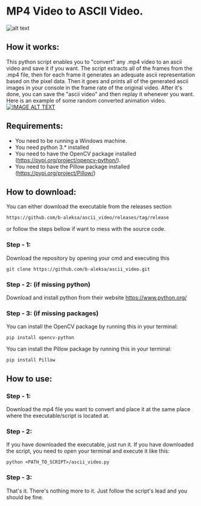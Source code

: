 # MP4 Video to ASCII Video. 
![alt text](https://i.imgur.com/mzS9aYy.png)
## How it works:
This python script enables you to "convert" any .mp4 video to an ascii video and save it if you want.
The script extracts all of the frames from the .mp4 file, then for each frame it generates an adequate ascii representation based on the pixel data. 
Then it goes and prints all of the generated ascii images in your console in the frame rate of the original video.
After it's done, you can save the "ascii video" and then replay it whenever you want.
Here is an example of some random converted animation video.
[![IMAGE ALT TEXT](http://img.youtube.com/vi/j4fib_BHzdc/0.jpg)](http://www.youtube.com/watch?v=j4fib_BHzdc "ASCII Video")

## Requirements:
- You need to be running a Windows machine.
- You need python 3.* installed
- You need to have the OpenCV package installed (https://pypi.org/project/opencv-python/).
- You need to have the Pillow package installed (https://pypi.org/project/Pillow/)
## How to download:
You can either download the executable from the releases section
```
https://github.com/b-aleksa/ascii_video/releases/tag/release
```
or follow the steps bellow if want to mess with the source code.
### Step - 1:
Download the repository by opening your cmd and executing this
```
git clone https://github.com/b-aleksa/ascii_video.git
```
### Step - 2: (if missing python)
Download and install python from their website https://www.python.org/
### Step - 3: (if missing packages)
You can install the OpenCV package by running this in your terminal:
```
pip install opencv-python 
```
You can install the Pillow package by running this in your terminal:
```
pip install Pillow
```
## How to use:
### Step - 1:
Download the mp4 file you want to convert and place it at the same place where the executable/script is located at.
### Step - 2:
If you have downloaded the executable, just run it.
If you have downloaded the script, you need to open your terminal and execute it like this:
```
python <PATH_TO_SCRIPT>/ascii_video.py
```
### Step - 3:
That's it. There's nothing more to it. Just follow the script's lead and you should be fine.
